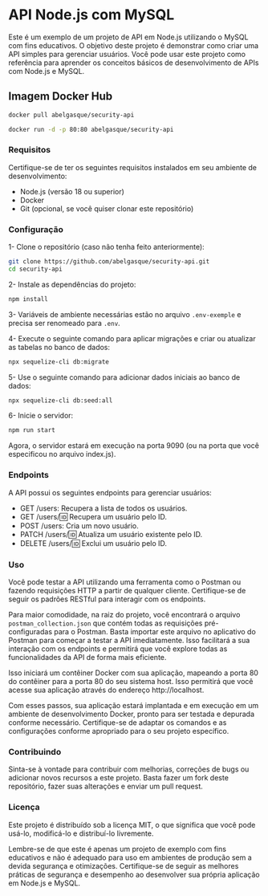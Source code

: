 # API Node.js com MySQL

Este é um exemplo de um projeto de API em Node.js utilizando o MySQL com fins educativos. O objetivo deste projeto é demonstrar como criar uma API simples para gerenciar usuários. Você pode usar este projeto como referência para aprender os conceitos básicos de desenvolvimento de APIs com Node.js e MySQL.

## Imagem Docker Hub
``` bash
docker pull abelgasque/security-api
```

``` bash
docker run -d -p 80:80 abelgasque/security-api
```

### Requisitos
Certifique-se de ter os seguintes requisitos instalados em seu ambiente de desenvolvimento:

- Node.js (versão 18 ou superior)
- Docker
- Git (opcional, se você quiser clonar este repositório)

### Configuração
1- Clone o repositório (caso não tenha feito anteriormente):
``` bash
git clone https://github.com/abelgasque/security-api.git
cd security-api
```

2- Instale as dependências do projeto:
``` bash
npm install
```

3- Variáveis de ambiente necessárias estão no arquivo `.env-exemple` e precisa ser renomeado para `.env`.

4- Execute o seguinte comando para aplicar migrações e criar ou atualizar as tabelas no banco de dados:
``` bash
npx sequelize-cli db:migrate
```

5- Use o seguinte comando para adicionar dados iniciais ao banco de dados:
``` bash
npx sequelize-cli db:seed:all
```

6- Inicie o servidor:
``` bash
npm run start
```

Agora, o servidor estará em execução na porta 9090 (ou na porta que você especificou no arquivo index.js).

### Endpoints
A API possui os seguintes endpoints para gerenciar usuários:

- GET /users: Recupera a lista de todos os usuários.
- GET /users/:id: Recupera um usuário pelo ID.
- POST /users: Cria um novo usuário.
- PATCH /users/:id: Atualiza um usuário existente pelo ID.
- DELETE /users/:id: Exclui um usuário pelo ID.

### Uso
Você pode testar a API utilizando uma ferramenta como o Postman ou fazendo requisições HTTP a partir de qualquer cliente. Certifique-se de seguir os padrões RESTful para interagir com os endpoints.

Para maior comodidade, na raiz do projeto, você encontrará o arquivo `postman_collection.json` que contém todas as requisições pré-configuradas para o Postman. Basta importar este arquivo no aplicativo do Postman para começar a testar a API imediatamente. Isso facilitará a sua interação com os endpoints e permitirá que você explore todas as funcionalidades da API de forma mais eficiente.


Isso iniciará um contêiner Docker com sua aplicação, mapeando a porta 80 do contêiner para a porta 80 do seu sistema host. Isso permitirá que você acesse sua aplicação através do endereço http://localhost.

Com esses passos, sua aplicação estará implantada e em execução em um ambiente de desenvolvimento Docker, pronto para ser testada e depurada conforme necessário. Certifique-se de adaptar os comandos e as configurações conforme apropriado para o seu projeto específico.

### Contribuindo
Sinta-se à vontade para contribuir com melhorias, correções de bugs ou adicionar novos recursos a este projeto. Basta fazer um fork deste repositório, fazer suas alterações e enviar um pull request.

### Licença
Este projeto é distribuído sob a licença MIT, o que significa que você pode usá-lo, modificá-lo e distribuí-lo livremente.

Lembre-se de que este é apenas um projeto de exemplo com fins educativos e não é adequado para uso em ambientes de produção sem a devida segurança e otimizações. Certifique-se de seguir as melhores práticas de segurança e desempenho ao desenvolver sua própria aplicação em Node.js e MySQL.